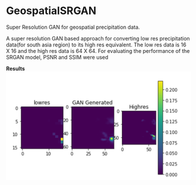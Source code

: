 # GeospatialSRGAN
Super Resolution GAN for geospatial precipitation data.

A super resolution GAN based approach for converting low res precipitation data(for south asia region) to its high res equivalent. The low res data is 16 X 16 and the high res data is 64 X 64. For evaluating the performance of the SRGAN model, PSNR and SSIM were used


**Results**
![poo](performance.png)
